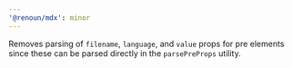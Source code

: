 ```yaml
---
'@renoun/mdx': minor
---
```


Removes parsing of `filename`, `language`, and `value` props for pre elements since these can be parsed directly in the `parsePreProps` utility.
